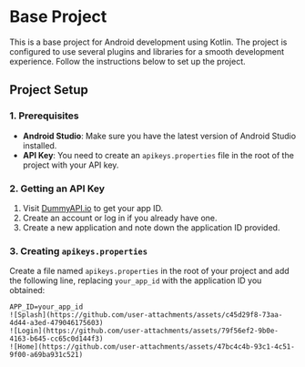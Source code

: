 # Base Project

This is a base project for Android development using Kotlin. The project is configured to use several plugins and libraries for a smooth development experience. Follow the instructions below to set up the project.

## Project Setup

### 1. Prerequisites

- **Android Studio**: Make sure you have the latest version of Android Studio installed.
- **API Key**: You need to create an `apikeys.properties` file in the root of the project with your API key.

### 2. Getting an API Key

1. Visit [DummyAPI.io](https://dummyapi.io/) to get your app ID.
2. Create an account or log in if you already have one.
3. Create a new application and note down the application ID provided.

### 3. Creating `apikeys.properties`

Create a file named `apikeys.properties` in the root of your project and add the following line, replacing `your_app_id` with the application ID you obtained:

```properties
APP_ID=your_app_id
![Splash](https://github.com/user-attachments/assets/c45d29f8-73aa-4d44-a3ed-479046175603)
![Login](https://github.com/user-attachments/assets/79f56ef2-9b0e-4163-b645-cc65c0d144f3)
![Home](https://github.com/user-attachments/assets/47bc4c4b-93c1-4c51-9f00-a69ba931c521)